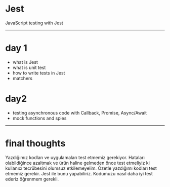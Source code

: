 # Jest

JavaScript testing with Jest

---

# day 1

- what is Jest
- what is unit test
- how to write tests in Jest
- matchers

# day2

- testing asynchronous code with Callback, Promise, Async/Await
- mock functions and spies

---

# final thoughts

Yazdığımız kodları ve uygulamaları test etmemiz gerekiyor. Hataları olabildiğince azaltmak ve ürün haline gelmeden önce test etmeliyiz ki kullanıcı tecrübesini olumsuz etkilemeyelim.
Özetle yazdığımı kodları test etmemiz gerekir. Jest ile bunu yapabiliriz. Kodumuzu nasıl daha iyi test ederiz öğrenmem gerekli.
